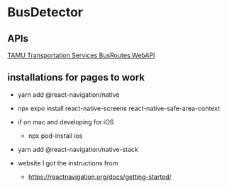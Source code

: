 # BusDetector

## APIs

[TAMU Transportation Services BusRoutes.WebAPI](https://transport.tamu.edu/BusRoutesFeed/swagger/ui/index#!/Buses/Buses_GetBusesOnRoute_Mentor)

## installations for pages to work
- yarn add @react-navigation/native
- npx expo install react-native-screens react-native-safe-area-context
- if on mac and developing for iOS
    - npx pod-install ios
- yarn add @react-navigation/native-stack

- website I got the instructions from 
    - https://reactnavigation.org/docs/getting-started/